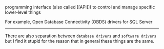 programming interface (also called [[API]]) to control and manage specific lower-level things

For example,
Open Database Connectivity (OBDS) drivers for SQL Server 

---

There are also separation between `database drivers` and `software drivers` but I find it stupid for the reason that in general these things are the same.


